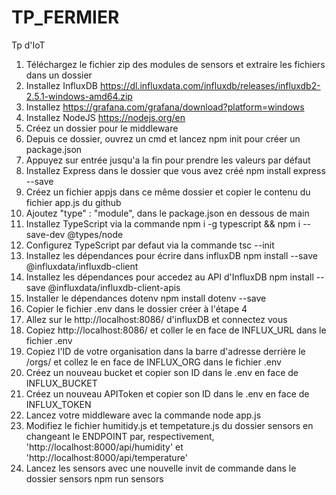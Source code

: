 # TP_FERMIER
Tp d'IoT


1. Téléchargez le fichier zip des modules de sensors et extraire les fichiers dans un dossier
2. Installez InfluxDB https://dl.influxdata.com/influxdb/releases/influxdb2-2.5.1-windows-amd64.zip
3. Installez https://grafana.com/grafana/download?platform=windows
4. Installez NodeJS https://nodejs.org/en
5. Créez un dossier pour le middleware
6. Depuis ce dossier, ouvrez un cmd et lancez npm init pour créer un package.json
7. Appuyez sur entrée jusqu'a la fin pour prendre les valeurs par défaut
8. Installez Express dans le dossier que vous avez créé npm install express --save
9. Créez un fichier appjs dans ce même dossier et copier le contenu du fichier app.js du github
10. Ajoutez "type" : "module", dans le package.json en dessous de main
11. Installez TypeScript via la commande npm i -g typescript && npm i --save-dev @types/node
12. Configurez TypeScript par defaut via la commande tsc --init
13. Installez les dépendances pour écrire dans influxDB npm install --save @influxdata/influxdb-client
14. Installez les dépendances pour accedez au API d'InfluxDB npm install --save @influxdata/influxdb-client-apis
15. Installer le dépendances dotenv npm install dotenv --save
16. Copier le fichier .env dans le dossier créer à l'étape 4
17. Allez sur le http://localhost:8086/ d'influxDB et connectez vous
17. Copiez http://localhost:8086/ et coller le en face de INFLUX_URL dans le fichier .env
18. Copiez l'ID de votre organisation dans la barre d'adresse derrière le /orgs/ et collez le en face de INFLUX_ORG dans le fichier .env
19. Créez un nouveau bucket et copier son ID dans le .env en face de INFLUX_BUCKET
20. Créez un nouveau APIToken et copier son ID dans le .env en face de INFLUX_TOKEN
21. Lancez votre middleware avec la commande node app.js
22. Modifiez le fichier humitidy.js et tempetature.js du dossier sensors en changeant le ENDPOINT par, respectivement, 'http://localhost:8000/api/humidity' et 'http://localhost:8000/api/temperature'
23. Lancez les sensors avec une nouvelle invit de commande dans le dossier sensors npm run sensors
